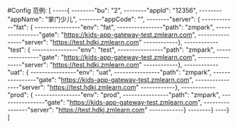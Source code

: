 #Config 范例:
[
-----{
--------"bu": "2",
--------"appId": "12356",
--------"appName": "掌门少儿",
--------"appCode": "",
--------"server": {
------------"fat": {
----------------"env": "fat",
----------------"path": "zmpark",
----------------"gate": "https://kids-app-gateway-test.zmlearn.com",
----------------"server": "https://test.hdkj.zmlearn.com"
------------},
------------"test": {
----------------"env": "test",
----------------"path": "zmpark",
----------------"gate": "https://kids-app-gateway-test.zmlearn.com",
----------------"server": "https://test.hdkj.zmlearn.com"
------------},
------------"uat": {
----------------"env": "uat",
----------------"path": "zmpark",
----------------"gate": "https://kids-app-gateway-test.zmlearn.com",
----------------"server": "https://test.hdkj.zmlearn.com"
------------},
------------"prod": {
----------------"env": "prod",
----------------"path": "zmpark",
----------------"gate": "https://kids-app-gateway-test.zmlearn.com",
----------------"server": "https://test.hdkj.zmlearn.com"
------------}
--------}
----}
]
